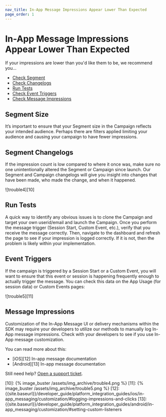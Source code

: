 ```yaml
---
nav_title: In-App Message Impressions Appear Lower Than Expected
page_order: 1
---
```

# In-App Message Impressions Appear Lower Than Expected

If your impressions are lower than you'd like them to be, we recommend you...

* [Check Segment](#segment-size)
* [Check Changelogs](#segment-changelogs)
* [Run Tests](#run-tests)
* [Check Event Triggers](#event-triggers)
* [Check Message Impressions](#message-impressions)

## Segment Size

It’s important to ensure that your Segment size in the Campaign reflects your intended audience. Perhaps there are filters applied limiting your audience and causing your campaign to have fewer impressions.

## Segment Changelogs

If the impression count is low compared to where it once was, make sure no one unintentionally altered the Segment or Campaign since launch. Our Segment and Campaign changelogs will give you insight into changes that have been made, who made the change, and when it happened.

![trouble4][10]

## Run Tests

A quick way to identify any obvious issues is to clone the Campaign and target your own userid/email and launch the Campaign. Once you perform the message trigger (Session Start, Custom Event, etc.), verify that you receive the message correctly. Then, navigate to the dashboard and refresh the page to see if your impression is logged correctly. If it is not, then the problem is likely within your implementation.


## Event Triggers

If the campaign is triggered by a Session Start or a Custom Event, you will want to ensure that this event or session is happening frequently enough to actually trigger the message. You can check this data on the App Usage (for session data) or Custom Events pages:


![trouble5][11]

## Message Impressions

Customization of the In-App Message UI or delivery mechanisms within the SDK may require your developers to utilize our methods to manually log In-App message impressions. Check with your developers to see if you use In-App message customization.

You can read more about this:
  * [iOS][12] In-app message documentation
  * [Android][13] In-app message documentation

Still need help? [Open a support ticket]({{site.baseurl}}/support_contact/).


[10]: {% image_buster /assets/img_archive/trouble4.png %}
[11]: {% image_buster /assets/img_archive/trouble5.png %}
[12]: {{site.baseurl}}/developer_guide/platform_integration_guides/ios/in-app_messaging/customization/#logging-impressions-and-clicks
[13]: {{site.baseurl}}/developer_guide/platform_integration_guides/android/in-app_messaging/customization/#setting-custom-listeners
